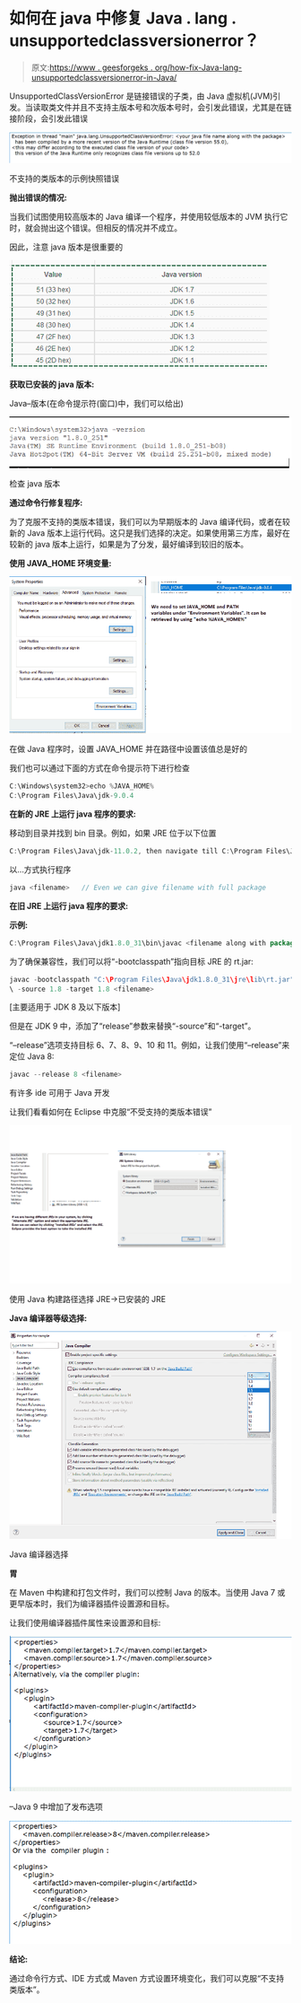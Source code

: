 # 如何在 java 中修复 Java . lang . unsupportedclassversionerror？

> 原文:[https://www . geesforgeks . org/how-fix-Java-lang-unsupportedclassversionerror-in-Java/](https://www.geeksforgeeks.org/how-to-fix-java-lang-unsupportedclassversionerror-in-java/)

UnsupportedClassVersionError 是链接错误的子类，由 Java 虚拟机(JVM)引发。当读取类文件并且不支持主版本号和次版本号时，会引发此错误，尤其是在链接阶段，会引发此错误

![](img/29ba568a61c252446d8620ea66237d11.png)

不支持的类版本的示例快照错误

**抛出错误的情况:**

当我们试图使用较高版本的 Java 编译一个程序，并使用较低版本的 JVM 执行它时，就会抛出这个错误。但相反的情况并不成立。

因此，注意 java 版本是很重要的

![](img/98355ff8a8d02bb6b9390d2340f4c7f1.png)

**获取已安装的 java 版本:**

Java–版本(在命令提示符(窗口)中，我们可以给出)

![](img/92232c4d3c6e9c7bdd76dfabf3c728f8.png)

检查 java 版本

**通过命令行修复程序:**

为了克服不支持的类版本错误，我们可以为早期版本的 Java 编译代码，或者在较新的 Java 版本上运行代码。这只是我们选择的决定。如果使用第三方库，最好在较新的 java 版本上运行，如果是为了分发，最好编译到较旧的版本。

**使用 JAVA_HOME 环境变量:**

![](img/b55fcfb46c6e32bcb116e5993b3db038.png)

在做 Java 程序时，设置 JAVA_HOME 并在路径中设置该值总是好的

我们也可以通过下面的方式在命令提示符下进行检查

```java
C:\Windows\system32>echo %JAVA_HOME%
C:\Program Files\Java\jdk-9.0.4
```

**在新的 JRE 上运行 java 程序的要求:**

移动到目录并找到 bin 目录。例如，如果 JRE 位于以下位置

```java
C:\Program Files\Java\jdk-11.0.2, then navigate till C:\Program Files\Java\jdk-11.0.2\bin
```

以...方式执行程序

```java
java <filename>   // Even we can give filename with full package
```

**在旧 JRE 上运行 java 程序的要求:**

**示例:**

```java
C:\Program Files\Java\jdk1.8.0_31\bin\javac <filename along with package>
```

为了确保兼容性，我们可以将“-bootclasspath”指向目标 JRE 的 rt.jar:

```java
javac -bootclasspath "C:\Program Files\Java\jdk1.8.0_31\jre\lib\rt.jar" 
\ -source 1.8 -target 1.8 <filename>
```

[主要适用于 JDK 8 及以下版本]

但是在 JDK 9 中，添加了“release”参数来替换“-source”和“-target”。

“–release”选项支持目标 6、7、8、9、10 和 11。例如，让我们使用“–release”来定位 Java 8:

```java
javac --release 8 <filename>
```

有许多 ide 可用于 Java 开发

让我们看看如何在 Eclipse 中克服“不受支持的类版本错误”

![](img/10a9a1ab518691cb0b1f95a8ea66e442.png)

使用 Java 构建路径选择 JRE->已安装的 JRE

**Java 编译器等级选择:**

![](img/ddfaf0c7d69aca684e8ed1368cabdbb2.png)

Java 编译器选择

**胃**

在 Maven 中构建和打包文件时，我们可以控制 Java 的版本。当使用 Java 7 或更早版本时，我们为编译器插件设置源和目标。

让我们使用编译器插件属性来设置源和目标:

![](img/3f8f437a9272582a1cce384b17eedeb9.png)

–Java 9 中增加了发布选项

![](img/38eea4d9ee0216736ff4d386141eefd0.png)

**结论:**

通过命令行方式、IDE 方式或 Maven 方式设置环境变化，我们可以克服“不支持类版本”。